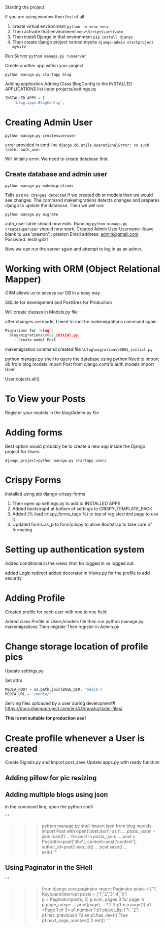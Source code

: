 Starting the project


If you are using window then first of all

1. create virtual environment
```python -m venv venv```
2. Then activate that environment
```venv\Scripts\activate```
3. Then install Django in that environment
```pip install django```
4. Then create django project named mysite
```django-admin startproject mysite```


Run Server
```python manage.py runserver```


Create another app within your project

```python manage.py startapp blog```


Adding application
Adding Class BlogConfig to the INSTALLED APPLICATIONS list inder projects/settings.py

```python
INSTALLED_APPS = [
    'blog.apps.BlogConfig',
```


# Creating Admin User

```python manage.py createsuperuser```

error provided in cmd line
``` django.db.utils.OperationalError: no such table: auth_user ```

Will initially error. We need to create database first. 

## Create database and admin user

```python manage.py makemigrations```

Tells use ```No changes detected```
If we created db or models then we would see changes. The command makemigrations detects changes and prepares django to update the database. Then we will run:

```python manage.py migrate```

auth_user table should now exits. Running ```python manage.py createsuperuser``` should now work. 
Created Admin User
Username (leave blank to use 'preston'): preston
Email address: admin@gmail.com
Password: testing321

Now we can run the server again and attempt to log in as an admin. 


# Working with ORM (Object Relational Mapper)
ORM allows us to access our DB in a easy way

SQLite for development and PostGres for Production

Will create classes in Models.py file

after changes are made, I need to runt he makemigrations command again
```c
Migrations for 'blog':
  blog\migrations\0001_initial.py
    - Create model Post

```

makemigration command created file 
```\blog\migrations\0001_initial.py```

python manage.py shell to query the database using python
Need to import db
from blog.models import Post
from django.contrib.auth.models import User

User.objects.all()

# To View your Posts

Register your models in the blog/Admin.py file


# Adding forms

Best option would probably be to create a new app inside the Django project for Users   

```django_project>python manage.py startapp users```


# Crispy Forms

Installed using pip django-crispy-forms

1. Then open up settings.py to add to INSTALLED APPS
2. Added bootstrap4 at bottom of settings to CRISPY_TEMPLATE_PACK
3. Added {% load crispy_forms_tags %} to top of register.html page to use it
4. Updated forms.as_p to form|crispy to allow Bootstrap to take care of formating. 


# Setting up authentication system

Added conditional in the views html for logged in vs logged out. 

added Login redirect 
added decorator in Views.py for the profile to add security


# Adding Profile

Created profile for each user with one to one field

Added class Profile in Users/models file
then run python manage.py makemigrations
Then migrate
Then register in Admin.py

# Change storage location of profile pics

Update settings.py 

Set attrs 

```python
MEDIA_ROOT = os.path.join(BASE_DIR, 'media')
MEDIA_URL = '/media/'
```

Serving files uploaded by a user during development¶
https://docs.djangoproject.com/en/4.0/howto/static-files/

**This is not suitable for production use!**


# Create profile whenever a User is created
Create Signals.py and import post_save
Update apps.py with ready function


## Adding pillow for pic resizing


## Adding multiple blogs using json

in the command line, open the python shell

''' 
>>> python manage.py shell
>>> import json
>>> from blog.models import Post
>>> with open('post.json') as f:
...   posts_joson = json.load(f)
...
>>> fro post in posts_json:
...   post = Post(title=post['title'], content=post['content'], author_id=post['user_id])
...   post.save()
...   
>>> exit()
'''

## Using Paginator in the SHell
'''
  >>> from django.core.paginator import Paginator
  >>> posts = ['1',
  KeyboardInterrupt
  >>> posts = ['1','2','3','4','5']              
  >>> p = Paginator(posts, 2)
  >>> p.num_pages
  3
  >>> for page in p.page_range:
  ...     print(page)
  ...
  1
  2
  3
  >>> p1 = p.page(1)
  >>> p1
  <Page 1 of 3>
  >>> p1.number
  1
  >>> p1.object_list
  ['1', '2']
  >>> p1.has_previous()
  False
  >>> p1.has_next()
  True
  >>> p1.next_page_number()
  2
  >>> exit()
'''


